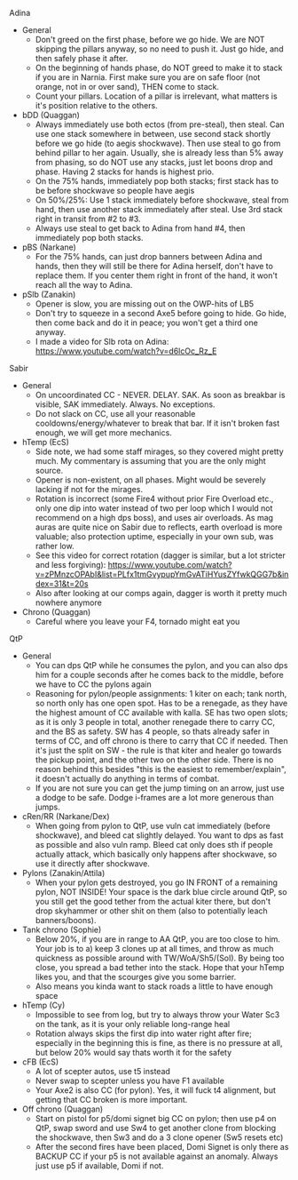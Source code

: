 Adina
- General
	- Don't greed on the first phase, before we go hide. We are NOT skipping the pillars anyway, so no need to push it. Just go hide, and then safely phase it after.
	- On the beginning of hands phase, do NOT greed to make it to stack if you are in Narnia. First make sure you are on safe floor (not orange, not in or over sand), THEN come to stack.
	- Count your pillars. Location of a pillar is irrelevant, what matters is it's position relative to the others.
- bDD (Quaggan)
	- Always immediately use both ectos (from pre-steal), then steal. Can use one stack somewhere in between, use second stack shortly before we go hide (to aegis shockwave). Then use steal to go from behind pillar to her again. Usually, she is already less than 5% away from phasing, so do NOT use any stacks, just let boons drop and phase. Having 2 stacks for hands is highest prio.
	- On the 75% hands, immediately pop both stacks; first stack has to be before shockwave so people have aegis
	- On 50%/25%: Use 1 stack immediately before shockwave, steal from hand, then use another stack immediately after steal. Use 3rd stack right in transit from #2 to #3.
	- Always use steal to get back to Adina from hand #4, then immediately pop both stacks.
- pBS (Narkane)
	- For the 75% hands, can just drop banners between Adina and hands, then they will still be there for Adina herself, don't have to replace them. If you center them right in front of the hand, it won't reach all the way to Adina.
- pSlb (Zanakin)
	- Opener is slow, you are missing out on the OWP-hits of LB5
	- Don't try to squeeze in a second Axe5 before going to hide. Go hide, then come back and do it in peace; you won't get a third one anyway.
	- I made a video for Slb rota on Adina: https://www.youtube.com/watch?v=d6lcOc_Rz_E
	
Sabir
- General
	- On uncoordinated CC - NEVER. DELAY. SAK. As soon as breakbar is visible, SAK immediately. Always. No exceptions.
	- Do not slack on CC, use all your reasonable cooldowns/energy/whatever to break that bar. If it isn't broken fast enough, we will get more mechanics.
- hTemp (EcS)
	- Side note, we had some staff mirages, so they covered might pretty much. My commentary is assuming that you are the only might source.
	- Opener is non-existent, on all phases. Might would be severely lacking if not for the mirages.
	- Rotation is incorrect (some Fire4 without prior Fire Overload etc., only one dip into water instead of two per loop which I would not recommend on a high dps boss),  and uses air overloads. As mag auras are quite nice on Sabir due to reflects, earth overload is more valuable; also protection uptime, especially in your own sub, was rather low.
	- See this video for correct rotation (dagger is similar, but a lot stricter and less forgiving): https://www.youtube.com/watch?v=zPMnzcOPAbI&list=PLfx1tmGvypupYmGvATiHYusZYfwkQGG7b&index=31&t=20s
	- Also after looking at our comps again, dagger is worth it pretty much nowhere anymore
- Chrono (Quaggan)
	- Careful where you leave your F4, tornado might eat you
	
QtP
- General
	- You can dps QtP while he consumes the pylon, and you can also dps him for a couple seconds after he comes back to the middle, before we have to CC the pylons again
	- Reasoning for pylon/people assignments: 1 kiter on each; tank north, so north only has one open spot. Has to be a renegade, as they have the highest amount of CC available with kalla. SE has two open slots; as it is only 3 people in total, another renegade there to carry CC, and the BS as safety. SW has 4 people, so thats already safer in terms of CC, and off chrono is there to carry that CC if needed. Then it's just the split on SW - the rule is that kiter and healer go towards the pickup point, and the other two on the other side. There is no reason behind this besides "this is the easiest to remember/explain", it doesn't actually do anything in terms of combat.
	- If you are not sure you can get the jump timing on an arrow, just use a dodge to be safe. Dodge i-frames are a lot more generous than jumps.
- cRen/RR (Narkane/Dex)
	- When going from pylon to QtP, use vuln cat immediately (before shockwave), and bleed cat slightly delayed. You want to dps as fast as possible and also vuln ramp. Bleed cat only does sth if people actually attack, which basically only happens after shockwave, so use it directly after shockwave.
- Pylons (Zanakin/Attila)
	- When your pylon gets destroyed, you go IN FRONT of a remaining pylon, NOT INSIDE! Your space is the dark blue circle around QtP, so you still get the good tether from the actual kiter there, but don't drop skyhammer or other shit on them (also to potentially leach banners/boons).
- Tank chrono (Sophie)
	- Below 20%, if you are in range to AA QtP, you are too close to him. Your job is to a) keep 3 clones up at all times, and throw as much quickness as possible around with TW/WoA/Sh5/(SoI). By being too close, you spread a bad tether into the stack. Hope that your hTemp likes you, and that the scourges give you some barrier.
	- Also means you kinda want to stack roads a little to have enough space
- hTemp (Cy)
	- Impossible to see from log, but try to always throw your Water Sc3 on the tank, as it is your only reliable long-range heal
	- Rotation always skips the first dip into water right after fire; especially in the beginning this is fine, as there is no pressure at all, but below 20% would say thats worth it for the safety
- cFB (EcS)
	- A lot of scepter autos, use t5 instead
	- Never swap to scepter unless you have F1 available
	- Your Axe2 is also CC (for pylon). Yes, it will fuck t4 alignment, but getting that CC broken is more important.
- Off chrono (Quaggan)
	- Start on pistol for p5/domi signet big CC on pylon; then use p4 on QtP, swap sword and use Sw4 to get another clone from blocking the shockwave, then Sw3 and do a 3 clone opener (Sw5 resets etc)
	- After the second fires have been placed, Domi Signet is only there as BACKUP CC if your p5 is not available against an anomaly. Always just use p5 if available, Domi if not.
